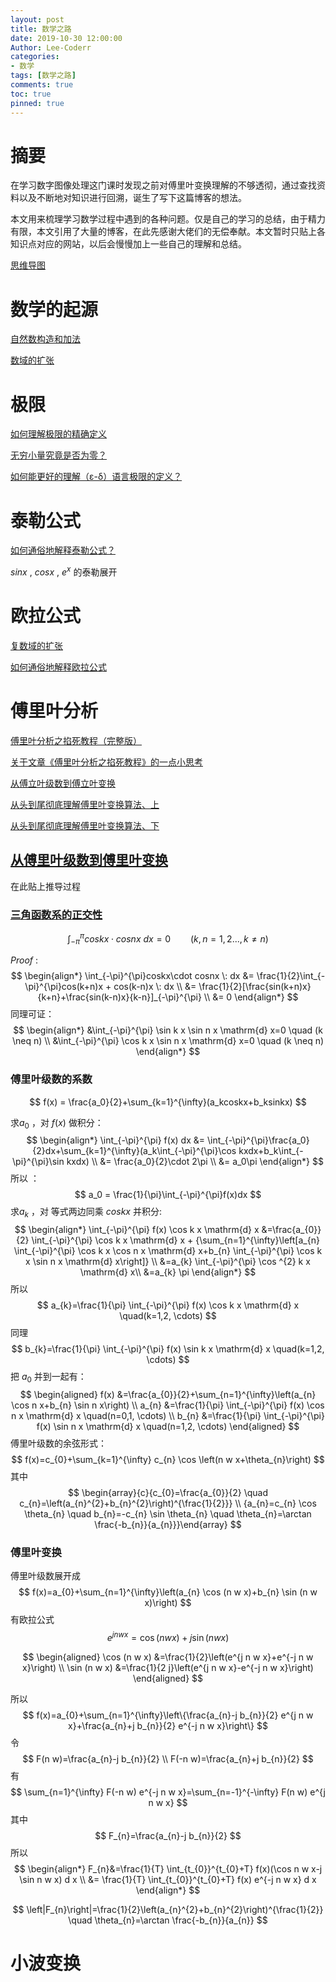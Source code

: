 ```yaml
---
layout: post
title: 数学之路
date: 2019-10-30 12:00:00
Author: Lee-Coderr
categories: 
- 数学
tags: [数学之路]
comments: true
toc: true
pinned: true
---
```


# 摘要

在学习数字图像处理这门课时发现之前对傅里叶变换理解的不够透彻，通过查找资料以及不断地对知识进行回溯，诞生了写下这篇博客的想法。

本文用来梳理学习数学过程中遇到的各种问题。仅是自己的学习的总结，由于精力有限，本文引用了大量的博客，在此先感谢大佬们的无偿奉献。本文暂时只贴上各知识点对应的网站，以后会慢慢加上一些自己的理解和总结。

[思维导图](https://coggle.it/diagram/XbZo7efHa3_Tr3P4/t/%E6%95%B0%E5%AD%A6/38edadaf61d91f1c548c699bb1594a7dd9d494668f1b6a504bcdb2945e25b537)

# 数学的起源

[自然数构造和加法](https://www.matongxue.com/madocs/14.html)

[数域的扩张](https://www.matongxue.com/madocs/2066/)

# 极限

[如何理解极限的精确定义](https://www.zhihu.com/question/20573378/answer/120029023)

[无穷小量究竟是否为零？](https://www.matongxue.com/madocs/24.html)

[如何能更好的理解（ε-δ）语言极限的定义？](https://www.matongxue.com/madocs/18.html)



# 泰勒公式

[如何通俗地解释泰勒公式？](https://www.matongxue.com/madocs/7.html)

$sinx$ ,  $cosx$ , $e^x$ 的泰勒展开

# 欧拉公式

[复数域的扩张](https://www.matongxue.com/madocs/2066/) 

[如何通俗地解释欧拉公式](https://www.matongxue.com/madocs/8.html) 

# 傅里叶分析

[傅里叶分析之掐死教程（完整版）](https://zhuanlan.zhihu.com/p/19763358)

[关于文章《傅里叶分析之掐死教程》的一点小思考](https://zhuanlan.zhihu.com/p/52048278)

[从傅立叶级数到傅立叶变换](https://www.matongxue.com/madocs/712/)

[从头到尾彻底理解傅里叶变换算法、上](https://blog.csdn.net/v_JULY_v/article/details/6196862)

[从头到尾彻底理解傅里叶变换算法、下](https://blog.csdn.net/v_JULY_v/article/details/6200945)

## [从傅里叶级数到傅里叶变换](https://blog.csdn.net/unixtch/article/details/78215974)

在此贴上推导过程

### [三角函数系的正交性](https://wenku.baidu.com/view/0c4797613968011ca30091cf.html)

$$
\int_{-\pi}^{\pi}coskx\cdot cosnx \: dx = 0  \qquad  (k,n=1,2...,k \neq n)
$$

$Proof$ :
$$
\begin{align*}
\int_{-\pi}^{\pi}coskx\cdot cosnx \: dx 
&= \frac{1}{2}\int_{-\pi}^{\pi}cos(k+n)x + cos(k-n)x \: dx \\
&= \frac{1}{2}[\frac{sin(k+n)x}{k+n}+\frac{sin(k-n)x}{k-n}]_{-\pi}^{\pi} \\
&= 0
\end{align*}
$$
同理可证：
$$
\begin{align*}
&\int_{-\pi}^{\pi} \sin k x \sin n x \mathrm{d} x=0 \quad (k \neq n) \\
&\int_{-\pi}^{\pi} \cos k x \sin n x \mathrm{d} x=0 \quad (k \neq n)
\end{align*}
$$

### 傅里叶级数的系数

$$
f(x) = \frac{a_0}{2}+\sum_{k=1}^{\infty}(a_kcoskx+b_ksinkx)
$$

求$a_0$ ，对 $f(x)$ 做积分：
$$
\begin{align*}
\int_{-\pi}^{\pi} f(x) dx &= \int_{-\pi}^{\pi}\frac{a_0}{2}dx+\sum_{k=1}^{\infty}(a_k\int_{-\pi}^{\pi}\cos kxdx+b_k\int_{-\pi}^{\pi}\sin kxdx) \\
&= \frac{a_0}{2}\cdot 2\pi \\
&= a_0\pi
\end{align*}
$$
所以 ：
$$
a_0 = \frac{1}{\pi}\int_{-\pi}^{\pi}f(x)dx
$$
 求$a_k$ ，对 等式两边同乘 $coskx$ 并积分:
$$
\begin{align*}
\int_{-\pi}^{\pi} f(x) \cos k x \mathrm{d} x 
&=\frac{a_{0}}{2} \int_{-\pi}^{\pi} \cos k x \mathrm{d} x + {\sum_{n=1}^{\infty}\left[a_{n} \int_{-\pi}^{\pi} \cos k x \cos n x \mathrm{d} x+b_{n} \int_{-\pi}^{\pi} \cos k x \sin n x \mathrm{d} x\right]} \\
&=a_{k} \int_{-\pi}^{\pi} \cos ^{2} k x \mathrm{d} x\\
&=a_{k} \pi
\end{align*}
$$
所以 
$$
a_{k}=\frac{1}{\pi} \int_{-\pi}^{\pi} f(x) \cos k x \mathrm{d} x \quad(k=1,2, \cdots)
$$
同理 
$$
b_{k}=\frac{1}{\pi} \int_{-\pi}^{\pi} f(x) \sin k x \mathrm{d} x \quad(k=1,2, \cdots)
$$
把 $a_0$ 并到一起有：
$$
\begin{aligned} f(x) &=\frac{a_{0}}{2}+\sum_{n=1}^{\infty}\left(a_{n} \cos n x+b_{n} \sin n x\right) \\ a_{n} &=\frac{1}{\pi} \int_{-\pi}^{\pi} f(x) \cos n x \mathrm{d} x \quad(n=0,1, \cdots) \\ b_{n} &=\frac{1}{\pi} \int_{-\pi}^{\pi} f(x) \sin n x \mathrm{d} x \quad(n=1,2, \cdots) \end{aligned}
$$
傅里叶级数的余弦形式：
$$
f(x)=c_{0}+\sum_{k=1}^{\infty} c_{n} \cos \left(n w x+\theta_{n}\right)
$$
其中 
$$
\begin{array}{c}{c_{0}=\frac{a_{0}}{2} \quad c_{n}=\left(a_{n}^{2}+b_{n}^{2}\right)^{\frac{1}{2}}} \\ {a_{n}=c_{n} \cos \theta_{n} \quad b_{n}=-c_{n} \sin \theta_{n} \quad \theta_{n}=\arctan \frac{-b_{n}}{a_{n}}}\end{array}
$$

### 傅里叶变换

傅里叶级数展开成
$$
f(x)=a_{0}+\sum_{n=1}^{\infty}\left(a_{n} \cos (n w x)+b_{n} \sin (n w x)\right)
$$
有欧拉公式
$$
e^{j n w x}=\cos (n w x)+j \sin (n w x)
$$

$$
\begin{aligned} \cos (n w x) &=\frac{1}{2}\left(e^{j n w x}+e^{-j n w x}\right) \\ \sin (n w x) &=\frac{1}{2 j}\left(e^{j n w x}-e^{-j n w x}\right) \end{aligned}
$$

所以
$$
f(x)=a_{0}+\sum_{n=1}^{\infty}\left\{\frac{a_{n}-j b_{n}}{2} e^{j n w x}+\frac{a_{n}+j b_{n}}{2} e^{-j n w x}\right\}
$$
令
$$
F(n w)=\frac{a_{n}-j b_{n}}{2} \\
F(-n w)=\frac{a_{n}+j b_{n}}{2}
$$
有
$$
\sum_{n=1}^{\infty} F(-n w) e^{-j n w x}=\sum_{n=-1}^{-\infty} F(n w) e^{j n w x}
$$
其中
$$
F_{n}=\frac{a_{n}-j b_{n}}{2}
$$
所以
$$
\begin{align*}
F_{n}&=\frac{1}{T} \int_{t_{0}}^{t_{0}+T} f(x)(\cos n w x-j \sin n w x) d x \\
 &= \frac{1}{T} \int_{t_{0}}^{t_{0}+T} f(x) e^{-j n w x} d x
 \end{align*}
$$

$$
\left|F_{n}\right|=\frac{1}{2}\left(a_{n}^{2}+b_{n}^{2}\right)^{\frac{1}{2}} \quad \theta_{n}=\arctan \frac{-b_{n}}{a_{n}}
$$



# 小波变换

